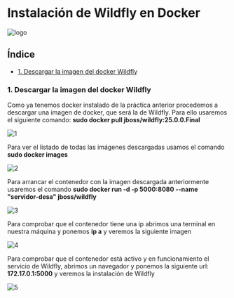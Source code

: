 # Instalación de Wildfly en Docker

![logo]()

## Índice

- <a href="#1">1. Descargar la imagen del docker Wildfly </a>

<a name="1"></a>

### 1. Descargar la imagen del docker Wildfly 
Como ya tenemos docker instalado de la práctica anterior procedemos a descargar una imagen de docker, que será la de Wildfly. Para ello usaremos el siguiente comando:   <b>sudo docker pull jboss/wildfly:25.0.0.Final</b>

![1]()

Para ver el listado de todas las imágenes descargadas usamos el comando <b>sudo docker images</b>

![2]()

Para arrancar el contenedor con la imagen descargada anteriormente usaremos el comando <b>sudo docker run -d -p 5000:8080 --name "servidor-desa" jboss/wildfly</b>

![3]()

Para comprobar que el contenedor tiene una ip abrimos una terminal en nuestra máquina y ponemos <b>ip a</b> y veremos la siguiente imagen

![4]()

Para comprobar que el contenedor está activo y en funcionamiento el servicio de Wildfly, abrimos un navegador y ponemos la siguiente url: <b>172.17.0.1:5000</b> y veremos la instalación de Wildfly

![5]()